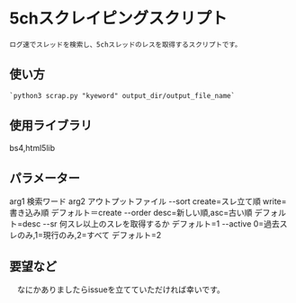 # 5chスクレイピングスクリプト
	ログ速でスレッドを検索し、5chスレッドのレスを取得するスクリプトです。

## 使い方
	`python3 scrap.py "kyeword" output_dir/output_file_name`

## 使用ライブラリ
 bs4,html5lib

## パラメーター
arg1 検索ワード
arg2 アウトプットファイル
--sort create=スレ立て順 write=書き込み順 デフォルト＝create
--order desc=新しい順,asc=古い順 デフォルト=desc
--sr 何スレ以上のスレを取得するか デフォルト=1
--active 0=過去スレのみ,1=現行のみ,2=すべて デフォルト=2

## 要望など
　なにかありましたらissueを立てていただければ幸いです。